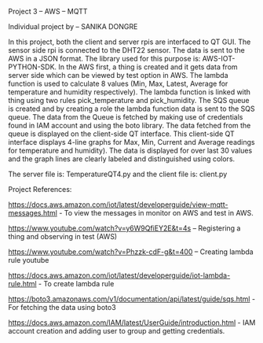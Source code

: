 Project 3 – AWS – MQTT

Individual project by – SANIKA DONGRE


In this project, both the client and server rpis are interfaced to QT GUI. The sensor side rpi is connected to the DHT22 sensor. The data is sent to the AWS in a JSON format. The library used for this purpose is: AWS-IOT-PYTHON-SDK. In the AWS first, a thing is created and it gets data from server side which can be viewed by test option in AWS. The lambda function is used to calculate 8 values (Min, Max, Latest, Average for temperature and humidity respectively). The lambda function is linked with thing using two rules pick_temperature and pick_humidity. The SQS queue is created and by creating a role the lambda function data is sent to the SQS queue. The data from the Queue is fetched by making use of credentials found in IAM account and using the boto library. The data fetched from the queue is displayed on the client-side QT interface. This client-side QT interface displays 4-line graphs for Max, Min, Current and Average readings for temperature and humidity). The data is displayed for over last 30 values and the graph lines are clearly labeled and distinguished using colors. 

The server file is: TemperatureQT4.py
and the client file is: client.py

Project References: 

https://docs.aws.amazon.com/iot/latest/developerguide/view-mqtt-messages.html - To view the messages in monitor on AWS and test in AWS. 

https://www.youtube.com/watch?v=y6W9QfiEY2E&t=4s – Registering a thing and observing in test (AWS)

https://www.youtube.com/watch?v=Phzzk-cdF-g&t=400 – Creating lambda rule youtube

https://docs.aws.amazon.com/iot/latest/developerguide/iot-lambda-rule.html - To create lambda rule

https://boto3.amazonaws.com/v1/documentation/api/latest/guide/sqs.html - For fetching the data using boto3

https://docs.aws.amazon.com/IAM/latest/UserGuide/introduction.html - IAM account creation and adding user to group and getting credentials.







